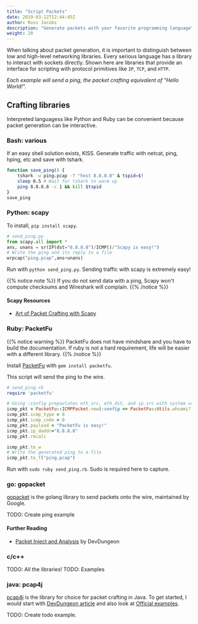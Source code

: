```yaml
---
title: "Script Packets"
date: 2019-03-12T12:44:45Z
author: Ross Jacobs
description: "Generate packets with your favorite programming language"
weight: 20
---
```


When talking about packet generation, it is important to distinguish between
low and high-level networking libraries. Every serious language has a library
to interact with sockets directly. Shown here are libraries that provide an
interface for scripting with protocol primitives like
`IP`, `TCP`, and `HTTP`.

_Each example will send a ping, the packet crafting equivalent of "Hello World!"._

## Crafting libraries

Interpreted languagess like Python and Ruby can be convenient because packet generation can be interactive.

### Bash: various

If an easy shell solution exists, KISS.
Generate traffic with netcat, ping, hping, etc and save with tshark.

```bash
function save_ping() {
    tshark -w ping.pcap -f "host 8.8.8.8" & tspid=$!
    sleep 0.5 # Wait for tshark to warm up
    ping 8.8.8.8 -c 1 && kill $tspid
}
save_ping
```

### Python: scapy

To install, `pip install scapy`.

```python
# send_ping.py
from scapy.all import *
ans, unans = sr(IP(dst="8.8.8.8")/ICMP()/"Scapy is easy!")
# Write the ping and its reply to a file
wrpcap("ping.pcap",ans+unans)
```

Run with `python send_ping.py`. Sending traffic with scapy is extremely easy!

{{% notice note %}}
If you do not send data with a ping, Scapy won't compute checksums and Wireshark will complain.
{{% /notice %}}

#### Scapy Resources

* [Art of Packet Crafting with Scapy](https://0xbharath.github.io/art-of-packet-crafting-with-scapy/)

### Ruby: PacketFu

{{% notice warning %}}
PacketFu does not have mindshare and you have to build the documentation.
If ruby is not a hard requirement, life will be easier with a different library.
{{% /notice %}}

Install [PacketFu](https://github.com/packetfu/packetfu) with `gem install packetfu`.

This script will send the ping to the wire.

```ruby
# send_ping.rb
require 'packetfu'

# Using :config prepoulates eth_src, eth_dst, and ip_src with system values.
icmp_pkt = PacketFu::ICMPPacket.new(:config => PacketFu::Utils.whoami?)
icmp_pkt.icmp_type = 8
icmp_pkt.icmp_code = 0
icmp_pkt.payload = "PacketFu is easy!"
icmp_pkt.ip_daddr="8.8.8.8"
icmp_pkt.recalc

icmp_pkt.to_w
# Write the generated ping to a file
icmp_pkt.to_f("ping.pcap")
```

Run with `sudo ruby send_ping.rb`. Sudo is required here to capture.

### go: gopacket

[gopacket](https://github.com/google/gopacket) is the golang library to send packets onto the wire, maintained by Google.

TODO: Create ping example

#### Further Reading

* [Packet Inject and Analysis](https://www.devdungeon.com/content/packet-capture-injection-and-analysis-gopacket) by DevDungeon

### c/c++

TODO: All the libraries!
TODO: Examples

### java: pcap4j

[pcap4j](https://github.com/kaitoy/pcap4j) is the library for choice for packet crafting in Java.
To get started, I would start with [DevDungeon article](https://www.devdungeon.com/content/packet-capturing-java-pcap4j)
and also look at
[Official examples](https://github.com/kaitoy/pcap4j/tree/v1/pcap4j-sample/src/main/java/org/pcap4j/sample).

TODO: Create todo example.
